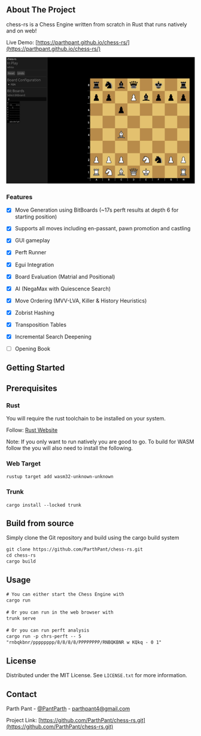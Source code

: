 ## About The Project

chess-rs is a Chess Engine written from scratch in Rust that runs natively and on web!

Live Demo: [https://parthpant.github.io/chess-rs/](https://parthpant.github.io/chess-rs/)

![screenshot](./images/screenshot.png)

### Features

- [x] Move Generation using BitBoards (~17s perft results at depth 6 for starting position)
- [x] Supports all moves including en-passant, pawn promotion and castling
- [x] GUI gameplay
- [x] Perft Runner
- [x] Egui Integration
- [x] Board Evaluation (Matrial and Positional)
- [x] AI (NegaMax with Quiescence Search)
- [x] Move Ordering (MVV-LVA, Killer & History Heuristics)
- [x] Zobrist Hashing
- [x] Transposition Tables
- [x] Incremental Search Deepening
- [ ] Opening Book


## Getting Started

## Prerequisites

### Rust
You will require the rust toolchain to be installed on your system.

Follow: [Rust Website](https://www.rust-lang.org/tools/install)

Note: If you only want to run natively you are good to go. To build for
WASM follow the you will also need to install the following.

### Web Target
```
rustup target add wasm32-unknown-unknown
```

### Trunk
```
cargo install --locked trunk
```


## Build from source

Simply clone the Git repository and build using the cargo build system
```
git clone https://github.com/ParthPant/chess-rs.git
cd chess-rs
cargo build
```

## Usage

```
# You can either start the Chess Engine with
cargo run

# Or you can run in the web browser with
trunk serve

# Or you can run perft analysis
cargo run -p chrs-perft -- 5 "rnbqkbnr/pppppppp/8/8/8/8/PPPPPPPP/RNBQKBNR w KQkq - 0 1"
```


## License

Distributed under the MIT License. See `LICENSE.txt` for more information.

## Contact

Parth Pant - [@PantParth](https://twitter.com/PantParth) - parthpant4@gmail.com

Project Link: [https://github.com/ParthPant/chess-rs.git](https://github.com/ParthPant/chess-rs.git)
